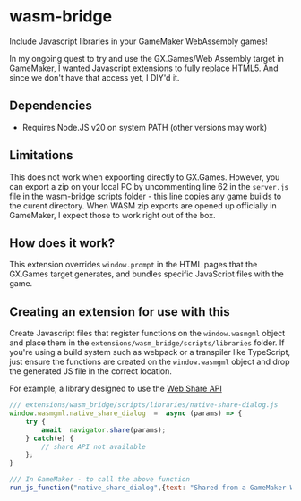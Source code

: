 # wasm-bridge
Include Javascript libraries in your GameMaker WebAssembly games!

In my ongoing quest to try and use the GX.Games/Web Assembly target in GameMaker, I wanted Javascript extensions to fully replace HTML5. And since we don't have that access yet, I DIY'd it. 

## Dependencies
- Requires Node.JS v20 on system PATH (other versions may work)

## Limitations
This does not work when expoorting directly to GX.Games.
However, you can export a zip on your local PC by uncommenting line 62 in the `server.js` file in the wasm-bridge scripts folder - this line copies any game builds to the curent directory. When WASM zip exports are opened up officially in GameMaker, I expect those to work right out of the box. 

## How does it work?
This extension overrides `window.prompt` in the HTML pages that the GX.Games target generates, and bundles specific JavaScript files with the game. 

## Creating an extension for use with this
Create Javascript files that register functions on the `window.wasmgml` object and place them in the `extensions/wasm_bridge/scripts/libraries` folder. If you're using a build system such as webpack or a transpiler like TypeScript, just ensure the functions are created on the `window.wasmgml` object and drop the generated JS file in the correct location. 

For example, a library designed to use the [Web Share API](https://developer.mozilla.org/en-US/docs/Web/API/Web_Share_API)

```js
/// extensions/wasm_bridge/scripts/libraries/native-share-dialog.js
window.wasmgml.native_share_dialog  =  async (params) => {
    try {
        await  navigator.share(params);
    } catch(e) {
        // share API not available
    };
}

/// In GameMaker - to call the above function
run_js_function("native_share_dialog",{text: "Shared from a GameMaker WASM game!"});
```
